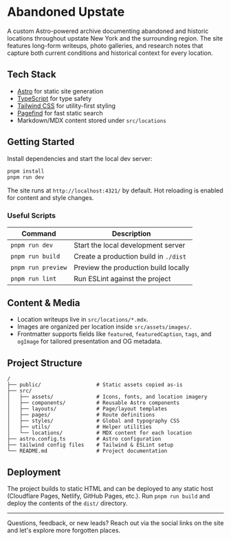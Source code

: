 # Abandoned Upstate

A custom Astro-powered archive documenting abandoned and historic locations throughout upstate New York and the surrounding region. The site features long-form writeups, photo galleries, and research notes that capture both current conditions and historical context for every location.

## Tech Stack

- [Astro](https://astro.build/) for static site generation
- [TypeScript](https://www.typescriptlang.org/) for type safety
- [Tailwind CSS](https://tailwindcss.com/) for utility-first styling
- [Pagefind](https://pagefind.app/) for fast static search
- Markdown/MDX content stored under `src/locations`

## Getting Started

Install dependencies and start the local dev server:

```bash
pnpm install
pnpm run dev
```

The site runs at `http://localhost:4321/` by default. Hot reloading is enabled for content and style changes.

### Useful Scripts

| Command             | Description                                |
| ------------------- | ------------------------------------------ |
| `pnpm run dev`      | Start the local development server         |
| `pnpm run build`    | Create a production build in `./dist`      |
| `pnpm run preview`  | Preview the production build locally       |
| `pnpm run lint`     | Run ESLint against the project             |

## Content & Media

- Location writeups live in `src/locations/*.mdx`.
- Images are organized per location inside `src/assets/images/`.
- Frontmatter supports fields like `featured`, `featuredCaption`, `tags`, and `ogImage` for tailored presentation and OG metadata.

## Project Structure

```
/
├── public/                  # Static assets copied as-is
├── src/
│   ├── assets/              # Icons, fonts, and location imagery
│   ├── components/          # Reusable Astro components
│   ├── layouts/             # Page/layout templates
│   ├── pages/               # Route definitions
│   ├── styles/              # Global and typography CSS
│   ├── utils/               # Helper utilities
│   └── locations/           # MDX content for each location
├── astro.config.ts          # Astro configuration
├── tailwind config files    # Tailwind & ESLint setup
└── README.md                # Project documentation
```

## Deployment

The project builds to static HTML and can be deployed to any static host (Cloudflare Pages, Netlify, GitHub Pages, etc.). Run `pnpm run build` and deploy the contents of the `dist/` directory.

---

Questions, feedback, or new leads? Reach out via the social links on the site and let's explore more forgotten places.
